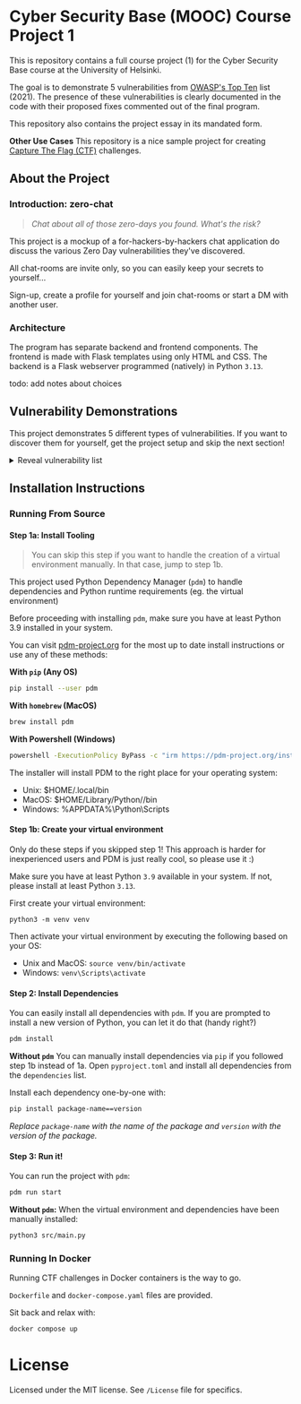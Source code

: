 # Cyber Security Base (MOOC) Course Project 1
This is repository contains a full course project (1) for the Cyber Security Base course at the University of Helsinki.

The goal is to demonstrate 5 vulnerabilities from [OWASP's Top Ten](https://owasp.org/www-project-top-ten/) list (2021).
The presence of these vulnerabilities is clearly documented in the code with their proposed fixes commented out of the final program.

This repository also contains the project essay in its mandated form.

**Other Use Cases**
This repository is a nice sample project for creating [Capture The Flag (CTF)](https://en.wikipedia.org/wiki/Capture_the_flag_(cybersecurity)) challenges.

## About the Project

### Introduction: zero-chat
> *Chat about all of those zero-days you found. What's the risk?*

This project is a mockup of a for-hackers-by-hackers chat application do discuss the various Zero Day vulnerabilities they've discovered.

All chat-rooms are invite only, so you can easily keep your secrets to yourself...

Sign-up, create a profile for yourself and join chat-rooms or start a DM with another user.

### Architecture
The program has separate backend and frontend components. The frontend is made with Flask templates using only HTML and CSS. The backend is a Flask webserver programmed (natively) in Python `3.13`.

todo: add notes about choices

## Vulnerability Demonstrations
This project demonstrates 5 different types of vulnerabilities. If you want to discover them for yourself, get the project setup and skip the next section!

<details>
<summary>Reveal vulnerability list</summary>

### 1. `A01:2021 – Broken Access Control`
A variant of this vulnerability called *IDOR* (Insecure Direct Object References, [CWE-639](https://cwe.mitre.org/data/definitions/639.html)) is present in the message polling API.

The API does not verify that the user is in the chat new messages are being attempted to be retrieved from.

This allows any authenticated user to poll for new messages from any chat.

todo: add code block and link to code

### 2. `A03:2021 – Injection`
All chat-rooms are invite only, but you can sneak yourself in by using SQL injection ([CWE-89](https://cwe.mitre.org/data/definitions/89.html))

todo: add sqli sample

todo: add code block and link to code

### 3. `A05:2021 – Security Misconfiguration`
A mistake in the final stages of development lead to the Flask debug mode being left on. Whoops!

This leads to the attacker being able to see full stacktraces when an error occurs. If a user tries to login without typing in a password, it will cause an error in the Login API.

Unfortunately the stacktrace happens to contain the hashed password of the user :/ Luckily any sane developer implements password strength requirements :)

todo: add code block and link to code

### 4. `A07:2021 – Identification and Authentication Failures`
The Login API only requires the user to have *some* password. No strength check is present ([CWE-521](https://cwe.mitre.org/data/definitions/521.html)) and brute-forcing is not prevented server-side ([CWE-307](https://cwe.mitre.org/data/definitions/307.html))

todo: add code block and link to code

### 5. `A02:2021 – Cryptographic Failures`
Whoops! The developers forgot to use a secure and sufficiently random secret for generating session IDs ([CWE-330](https://cwe.mitre.org/data/definitions/330.html))

todo: add code block and link to code

</details>

## Installation Instructions

### Running From Source

#### Step 1a: Install Tooling
> You can skip this step if you want to handle the creation of a virtual environment manually. In that case, jump to step 1b.

This project used Python Dependency Manager (`pdm`) to handle dependencies and Python runtime requirements (eg. the virtual environment)

Before proceeding with installing `pdm`, make sure you have at least Python 3.9 installed in your system.

You can visit [pdm-project.org](https://pdm-project.org/en/latest/) for the most up to date install instructions or use any of these methods:

**With `pip` (Any OS)**
```sh
pip install --user pdm
```

**With `homebrew` (MacOS)**
```sh
brew install pdm
```

**With Powershell (Windows)**
```cmd
powershell -ExecutionPolicy ByPass -c "irm https://pdm-project.org/install-pdm.py | py -"
```

The installer will install PDM to the right place for your operating system:
- Unix: $HOME/.local/bin
- MacOS: $HOME/Library/Python/<version>/bin
- Windows: %APPDATA%\Python\Scripts

#### Step 1b: Create your virtual environment
Only do these steps if you skipped step 1! This approach is harder for inexperienced users and PDM is just really cool, so please use it :)

Make sure you have at least Python `3.9` available in your system. If not, please install at least Python `3.13`.

First create your virtual environment:
```
python3 -m venv venv
```

Then activate your virtual environment by executing the following based on your OS:
- Unix and MacOS: `source venv/bin/activate`
- Windows: `venv\Scripts\activate`

#### Step 2: Install Dependencies
You can easily install all dependencies with `pdm`. If you are prompted to install a new version of Python, you can let it do that (handy right?)

```sh
pdm install
```

**Without `pdm`**
You can manually install dependencies via `pip` if you followed step 1b instead of 1a. Open `pyproject.toml` and install all dependencies from the `dependencies` list.

Install each dependency one-by-one with:

```sh
pip install package-name==version
```

*Replace `package-name` with the name of the package and `version` with the version of the package.*

#### Step 3: Run it!
You can run the project with `pdm`:

```sh
pdm run start
```

**Without `pdm`:**
When the virtual environment and dependencies have been manually installed:

```sh
python3 src/main.py
```

### Running In Docker
Running CTF challenges in Docker containers is the way to go.

`Dockerfile` and `docker-compose.yaml` files are provided.

Sit back and relax with:

```sh
docker compose up
```

# License
Licensed under the MIT license. See `/License` file for specifics.
